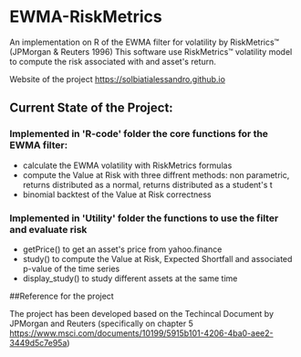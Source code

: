 # EWMA-RiskMetrics

An implementation on R of the EWMA filter for volatility by RiskMetrics™ (JPMorgan &amp; Reuters 1996)
This software use RiskMetrics™ volatility model to compute the risk associated with and asset's return.

Website of the project https://solbiatialessandro.github.io


## Current State of the Project:


### Implemented in 'R-code' folder the core functions for the EWMA filter:

- calculate the EWMA volatility with RiskMetrics formulas
- compute the Value at Risk with three diffrent methods: non parametric, returns distributed as a normal, returns distributed as a student's t
- binomial backtest of the Value at Risk correctness

### Implemented in 'Utility' folder the functions to use the filter and evaluate risk

- getPrice() to get an asset's price from yahoo.finance
- study() to compute the Value at Risk, Expected Shortfall and associated p-value of the time series
- display_study() to study different assets at the same time








##Reference for the project

The project has been developed based on the Techincal Document by JPMorgan and Reuters (specifically on chapter 5 https://www.msci.com/documents/10199/5915b101-4206-4ba0-aee2-3449d5c7e95a)








